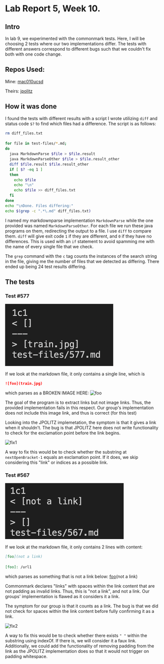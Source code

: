 # Lab Report 5, Week 10.

## Intro
In lab 9, we experimented with the commonmark tests. Here, I will be choosing
2 tests where our two implementations differ. The tests with different answers 
correspond to different bugs such that we couldn't fix both with 
one code change.

## Repos Used:
Mine: [mac010ucsd](https://github.com/mac010ucsd/markdown-parse)

Theirs: [jpolitz](https://github.com/ucsd-cse15l-w22/markdown-parse)

## How it was done
I found the tests with different results with a script I wrote utilizing
`diff` and status code `$?` to find which files had a difference. The script
is as follows:

```sh
rm diff_files.txt

for file in test-files/*.md;
do
  java MarkdownParse $file > $file.result
  java MarkdownParseOther $file > $file.result_other
  diff $file.result $file.result_other
  if [ $? -eq 1 ]
  then
    echo $file
    echo "\n"
    echo $file >> diff_files.txt
  fi
done
echo "\nDone. Files differing:"
echo $(grep -c ".*\.md" diff_files.txt)
```

I named my markdownparse implementation `MarkdownParse` while the one provided
was named `MarkdownParseOther`. For each file we run these java programs on them,
redirecting the output to a file. I use `diff` to compare them. `diff` will give
exit code `1` if they are different, and `0` if they have no differences. This
is used with an `if` statement to avoid spamming me with the name of every
single file that we check. 

The `grep` command with the `c` tag counts the instances of the search string
in the file, giving me the number of files that we detected as differing. There
ended up being 24 test results differing.

## The tests

### Test #577

![test577](lab5-images/577.png)

If we look at the markdown file, it only contains a single line, which is
```md
![foo](train.jpg)
```
which parses as a BROKEN IMAGE HERE:
![foo](train.jpg)

The goal of the program is to extract links but not image links. Thus, the provided
 implementation fails in this respect. Our group's implementation does not include
  this image link, and thus is correct (for this test)

Looking into the JPOLITZ implemetation, the symptom is that it gives a link when it shouldn't.
 The bug is that JPOLITZ here does not write functionality to check for the exclamation point
  before the link begins. 

![fix1](fix1.png)

A way to fix this would be to check whether the substring at `nextOpenBracket-1` equals an exclamation point. If it does, we skip considering this "link" or indices as a possible link. 


### Test #567

![test567](lab5-images/567.png)

If we look at the markdown file, it only contains 2 lines with content:
```md
[foo](not a link)

[foo]: /url1
```
which parses as something that is not a link below:
[foo](not a link)

[foo]: /url1

Commonmark declares "links" with spaces within the link content that are not 
padding as invalid links. Thus, this is "not a link", and not a link. Our groups' implementation is flawed as it considers it a link.

The symptom for our group is that it counts as a link. The bug is that we did not check for spaces within the link content before fully confirming it as a link. 

![fix2](fix2.png)

A way to fix this would be to check whether there exists `" "` within the substring using indexOf. If there is, we will consider it a faux link. Additionally, we could add the functionality of removing padding from the link as the JPOLITZ implementation does so that it would not trigger on padding whitespace.
